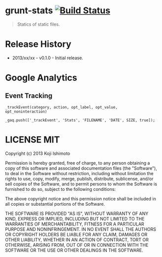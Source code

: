 # grunt-stats [![Build Status](https://secure.travis-ci.org/t32k/grunt-stats.png?branch=master)](http://travis-ci.org/t32k/grunt-stats)

> Statics of static files.

# Release History

+ 2013/xx/xx - v0.1.0 - Initial release.


# Google Analytics

## Event Tracking

`_trackEvent(category, action, opt_label, opt_value, opt_noninteraction)`

`_gaq.push(['_trackEvent', 'Stats', 'FILENAME', 'DATE', SIZE, true]);`


# LICENSE MIT

Copyright (c) 2013 Koji Ishimoto

Permission is hereby granted, free of charge, to any person
obtaining a copy of this software and associated documentation
files (the "Software"), to deal in the Software without
restriction, including without limitation the rights to use,
copy, modify, merge, publish, distribute, sublicense, and/or sell
copies of the Software, and to permit persons to whom the
Software is furnished to do so, subject to the following
conditions:

The above copyright notice and this permission notice shall be
included in all copies or substantial portions of the Software.

THE SOFTWARE IS PROVIDED "AS IS", WITHOUT WARRANTY OF ANY KIND,
EXPRESS OR IMPLIED, INCLUDING BUT NOT LIMITED TO THE WARRANTIES
OF MERCHANTABILITY, FITNESS FOR A PARTICULAR PURPOSE AND
NONINFRINGEMENT. IN NO EVENT SHALL THE AUTHORS OR COPYRIGHT
HOLDERS BE LIABLE FOR ANY CLAIM, DAMAGES OR OTHER LIABILITY,
WHETHER IN AN ACTION OF CONTRACT, TORT OR OTHERWISE, ARISING
FROM, OUT OF OR IN CONNECTION WITH THE SOFTWARE OR THE USE OR
OTHER DEALINGS IN THE SOFTWARE.
